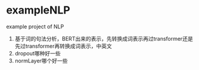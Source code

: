 # exampleNLP
example project of NLP

1. 基于词的句法分析，BERT出来的表示，先转换成词表示再过transformer还是先过transformer再转换成词表示，中英文
2. dropout哪种好一些
3. normLayer哪个好一些